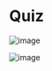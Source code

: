 # Quiz

![image](https://github.com/Tan12d/PWC_RDBMS_using_Oracle/assets/100254217/86976435-fc17-4db7-97f3-89fbd64b1794)

![image](https://github.com/Tan12d/PWC_RDBMS_using_Oracle/assets/100254217/81acb267-5125-4fb1-9821-3d60d0ec937c)
